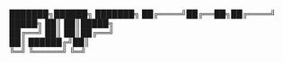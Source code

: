   
   ███████╗██████╗ ███████╗
   ██╔════╝██╔══██╗██╔════╝ 
   █████╗  ██║  ██║█████╗  
   ██╔══╝  ██║  ██║██╔══╝  
   ██║     ██████╔╝██║     
    ╚═╝     ╚═════╝ ╚═╝     
                      

